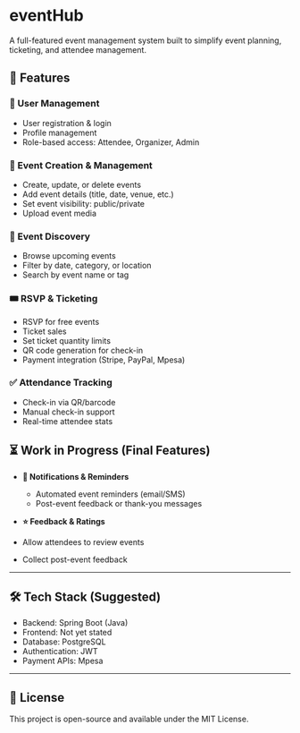 # eventHub

A full-featured event management system built to simplify event planning, ticketing, and attendee management.

## 🚀 Features

### 🔐 User Management
- User registration & login
- Profile management
- Role-based access: Attendee, Organizer, Admin

### 📅 Event Creation & Management
- Create, update, or delete events
- Add event details (title, date, venue, etc.)
- Set event visibility: public/private
- Upload event media

### 🔎 Event Discovery
- Browse upcoming events
- Filter by date, category, or location
- Search by event name or tag

### 🎟️ RSVP & Ticketing
- RSVP for free events
- Ticket sales
- Set ticket quantity limits
- QR code generation for check-in
- Payment integration (Stripe, PayPal, Mpesa)

### ✅ Attendance Tracking
- Check-in via QR/barcode
- Manual check-in support
- Real-time attendee stats

## ⏳ Work in Progress (Final Features)
- **🔔 Notifications & Reminders**
    - Automated event reminders (email/SMS)
    - Post-event feedback or thank-you messages

- **⭐ Feedback & Ratings**
- Allow attendees to review events
- Collect post-event feedback

---

## 🛠 Tech Stack (Suggested)
- Backend: Spring Boot (Java)
- Frontend: Not yet stated
- Database: PostgreSQL
- Authentication: JWT
- Payment APIs: Mpesa

---


## 📃 License
This project is open-source and available under the MIT License.
